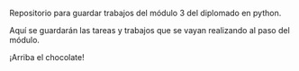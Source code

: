 Repositorio para guardar trabajos del módulo 3 del diplomado en python.

Aquí se guardarán las tareas y trabajos que se vayan realizando al paso del módulo.

¡Arriba el chocolate!
